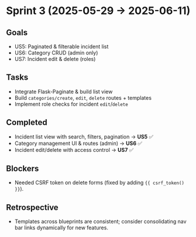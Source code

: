 # Sprint 3 (2025-05-29 → 2025-06-11)

## Goals
- US5: Paginated & filterable incident list  
- US6: Category CRUD (admin only)  
- US7: Incident edit & delete (roles)  

## Tasks
- Integrate Flask-Paginate & build list view  
- Build `categories/create`, `edit`, `delete` routes + templates  
- Implement role checks for incident `edit`/`delete`  

## Completed
- Incident list view with search, filters, pagination → **US5** ✅  
- Category management UI & routes (admin) → **US6** ✅  
- Incident edit/delete with access control → **US7** ✅  

## Blockers
- Needed CSRF token on delete forms (fixed by adding `{{ csrf_token() }}`).

## Retrospective
- Templates across blueprints are consistent; consider consolidating nav bar links dynamically for new features.  
